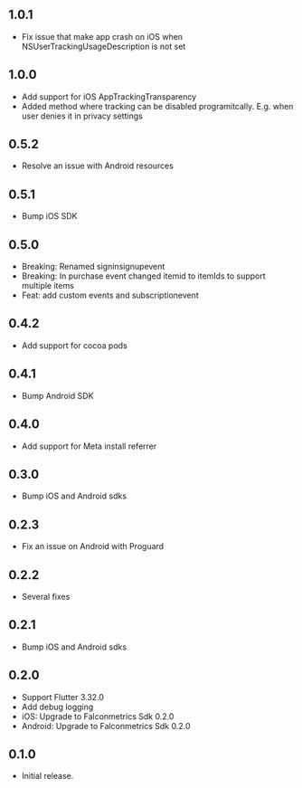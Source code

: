 ## 1.0.1
* Fix issue that make app crash on iOS when NSUserTrackingUsageDescription is not set

## 1.0.0
* Add support for iOS AppTrackingTransparency
* Added method where tracking can be disabled programitcally. E.g. when user denies it in privacy settings

## 0.5.2
* Resolve an issue with Android resources

## 0.5.1
* Bump iOS SDK

## 0.5.0
* Breaking: Renamed signinsignupevent
* Breaking: In purchase event changed itemid to itemIds to support multiple items
* Feat: add custom events and subscriptionevent

## 0.4.2
* Add support for cocoa pods

## 0.4.1
* Bump Android SDK

## 0.4.0
* Add support for Meta install referrer

## 0.3.0
* Bump iOS and Android sdks

## 0.2.3
* Fix an issue on Android with Proguard

## 0.2.2
* Several fixes

## 0.2.1
* Bump iOS and Android sdks

## 0.2.0

* Support Flutter 3.32.0
* Add debug logging
* iOS: Upgrade to Falconmetrics Sdk 0.2.0
* Android: Upgrade to Falconmetrics Sdk 0.2.0


## 0.1.0

* Initial release.
